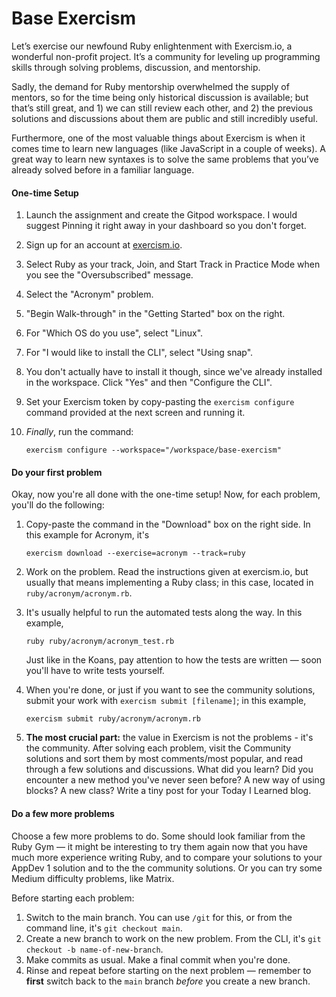 # Base Exercism

Let’s exercise our newfound Ruby enlightenment with Exercism.io, a wonderful non-profit project. It’s a community for leveling up programming skills through solving problems, discussion, and mentorship.

Sadly, the demand for Ruby mentorship overwhelmed the supply of mentors, so for the time being only historical discussion is available; but that’s still great, and 1) we can still review each other, and 2) the previous solutions and discussions about them are public and still incredibly useful.

Furthermore, one of the most valuable things about Exercism is when it comes time to learn new languages (like JavaScript in a couple of weeks). A great way to learn new syntaxes is to solve the same problems that you’ve already solved before in a familiar language.

#### One-time Setup

1.  Launch the assignment and create the Gitpod workspace. I would suggest Pinning it right away in your dashboard so you don't forget.
2.  Sign up for an account at [exercism.io](https://exercism.io/).
3.  Select Ruby as your track, Join, and Start Track in Practice Mode when you see the "Oversubscribed" message.
4.  Select the "Acronym" problem.
5.  "Begin Walk-through" in the "Getting Started" box on the right.
6.  For "Which OS do you use", select "Linux".
7.  For "I would like to install the CLI", select "Using snap".
8.  You don't actually have to install it though, since we've already installed in the workspace. Click "Yes" and then "Configure the CLI".
9.  Set your Exercism token by copy-pasting the `exercism configure` command provided at the next screen and running it.
10. _Finally_, run the command:
    
    ```
    exercism configure --workspace="/workspace/base-exercism"
    ```

#### Do your first problem

Okay, now you're all done with the one-time setup! Now, for each problem, you'll do the following:

1.  Copy-paste the command in the "Download" box on the right side. In this example for Acronym, it's

    ```
    exercism download --exercise=acronym --track=ruby
    ```
2.  Work on the problem. Read the instructions given at exercism.io, but usually that means implementing a Ruby class; in this case, located in `ruby/acronym/acronym.rb`.
3.  It's usually helpful to run the automated tests along the way. In this example,

    ```
    ruby ruby/acronym/acronym_test.rb
    ```

    Just like in the Koans, pay attention to how the tests are written — soon you'll have to write tests yourself.
3.  When you're done, or just if you want to see the community solutions, submit your work with `exercism submit [filename]`; in this example,

    ```
    exercism submit ruby/acronym/acronym.rb
    ```
4.  **The most crucial part:** the value in Exercism is not the problems - it's the community. After solving each problem, visit the Community solutions and sort them by most comments/most popular, and read through a few solutions and discussions. What did you learn? Did you encounter a new method you've never seen before? A new way of using blocks? A new class? Write a tiny post for your Today I Learned blog.

#### Do a few more problems

Choose a few more problems to do. Some should look familiar from the Ruby Gym — it might be interesting to try them again now that you have much more experience writing Ruby, and to compare your solutions to your AppDev 1 solution and to the the community solutions. Or you can try some Medium difficulty problems, like Matrix.

Before starting each problem:

1.  Switch to the main branch. You can use `/git` for this, or from the command line, it's `git checkout main`.
2.  Create a new branch to work on the new problem. From the CLI, it's `git checkout -b name-of-new-branch`.
3.  Make commits as usual. Make a final commit when you're done.
4.  Rinse and repeat before starting on the next problem — remember to **first** switch back to the `main` branch *before* you create a new branch.
